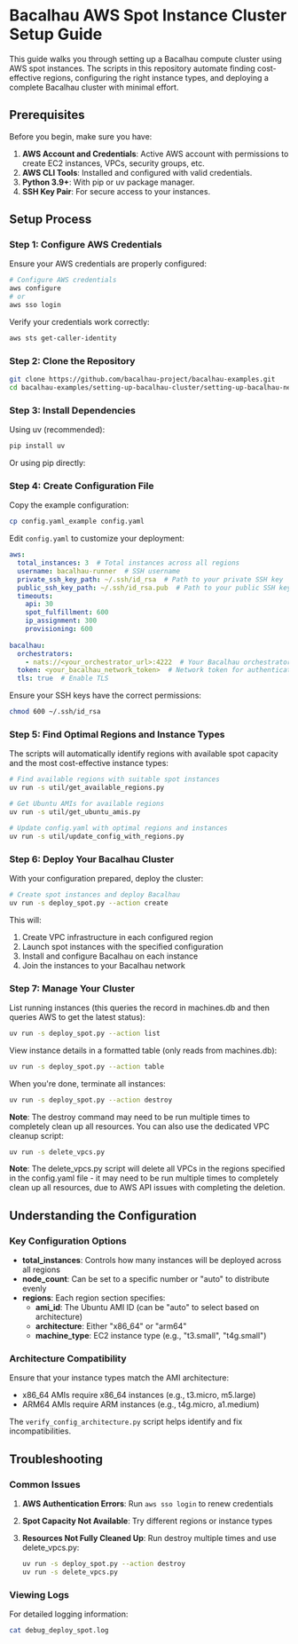 # Bacalhau AWS Spot Instance Cluster Setup Guide

This guide walks you through setting up a Bacalhau compute cluster using AWS spot instances. The scripts in this repository automate finding cost-effective regions, configuring the right instance types, and deploying a complete Bacalhau cluster with minimal effort.

## Prerequisites

Before you begin, make sure you have:

1. **AWS Account and Credentials**: Active AWS account with permissions to create EC2 instances, VPCs, security groups, etc.
2. **AWS CLI Tools**: Installed and configured with valid credentials.
3. **Python 3.9+**: With pip or uv package manager.
4. **SSH Key Pair**: For secure access to your instances. 

## Setup Process

### Step 1: Configure AWS Credentials

Ensure your AWS credentials are properly configured:

```bash
# Configure AWS credentials
aws configure
# or
aws sso login
```

Verify your credentials work correctly:
```bash
aws sts get-caller-identity
```

### Step 2: Clone the Repository

```bash
git clone https://github.com/bacalhau-project/bacalhau-examples.git
cd bacalhau-examples/setting-up-bacalhau-cluster/setting-up-bacalhau-network-aws-spot
```

### Step 3: Install Dependencies

Using uv (recommended):
```bash
pip install uv
```

Or using pip directly:

### Step 4: Create Configuration File

Copy the example configuration:
```bash
cp config.yaml_example config.yaml
```

Edit `config.yaml` to customize your deployment:
```yaml
aws:
  total_instances: 3  # Total instances across all regions
  username: bacalhau-runner  # SSH username
  private_ssh_key_path: ~/.ssh/id_rsa  # Path to your private SSH key
  public_ssh_key_path: ~/.ssh/id_rsa.pub  # Path to your public SSH key
  timeouts:
    api: 30
    spot_fulfillment: 600
    ip_assignment: 300
    provisioning: 600
    
bacalhau:
  orchestrators:
    - nats://<your_orchestrator_url>:4222  # Your Bacalhau orchestrator URL
  token: <your_bacalhau_network_token>  # Network token for authentication
  tls: true  # Enable TLS
```

Ensure your SSH keys have the correct permissions:
```bash
chmod 600 ~/.ssh/id_rsa
```

### Step 5: Find Optimal Regions and Instance Types

The scripts will automatically identify regions with available spot capacity and the most cost-effective instance types:

```bash
# Find available regions with suitable spot instances
uv run -s util/get_available_regions.py

# Get Ubuntu AMIs for available regions
uv run -s util/get_ubuntu_amis.py

# Update config.yaml with optimal regions and instances
uv run -s util/update_config_with_regions.py
```

### Step 6: Deploy Your Bacalhau Cluster

With your configuration prepared, deploy the cluster:

```bash
# Create spot instances and deploy Bacalhau
uv run -s deploy_spot.py --action create
```

This will:
1. Create VPC infrastructure in each configured region
2. Launch spot instances with the specified configuration
3. Install and configure Bacalhau on each instance
4. Join the instances to your Bacalhau network

### Step 7: Manage Your Cluster

List running instances (this queries the record in machines.db and then queries AWS to get the latest status):
```bash
uv run -s deploy_spot.py --action list
```

View instance details in a formatted table (only reads from machines.db):
```bash
uv run -s deploy_spot.py --action table
```

When you're done, terminate all instances:
```bash
uv run -s deploy_spot.py --action destroy
```

**Note**: The destroy command may need to be run multiple times to completely clean up all resources. You can also use the dedicated VPC cleanup script:

```bash
uv run -s delete_vpcs.py
```

**Note**: The delete_vpcs.py script will delete all VPCs in the regions specified in the config.yaml file - it may need to be run multiple times to completely clean up all resources, due to AWS API issues with completing the deletion.

## Understanding the Configuration

### Key Configuration Options

- **total_instances**: Controls how many instances will be deployed across all regions
- **node_count**: Can be set to a specific number or "auto" to distribute evenly
- **regions**: Each region section specifies:
  - **ami_id**: The Ubuntu AMI ID (can be "auto" to select based on architecture)
  - **architecture**: Either "x86_64" or "arm64"
  - **machine_type**: EC2 instance type (e.g., "t3.small", "t4g.small")

### Architecture Compatibility

Ensure that your instance types match the AMI architecture:
- x86_64 AMIs require x86_64 instances (e.g., t3.micro, m5.large)
- ARM64 AMIs require ARM instances (e.g., t4g.micro, a1.medium)

The `verify_config_architecture.py` script helps identify and fix incompatibilities.

## Troubleshooting

### Common Issues

1. **AWS Authentication Errors**: Run `aws sso login` to renew credentials

2. **Spot Capacity Not Available**: Try different regions or instance types

3. **Resources Not Fully Cleaned Up**: Run destroy multiple times and use delete_vpcs.py:
   ```bash
   uv run -s deploy_spot.py --action destroy
   uv run -s delete_vpcs.py
   ```

### Viewing Logs

For detailed logging information:
```bash
cat debug_deploy_spot.log
```